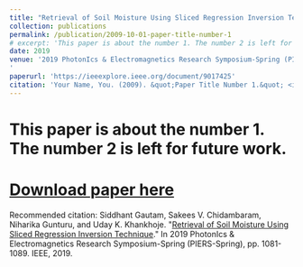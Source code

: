 ```yaml
---
title: "Retrieval of Soil Moisture Using Sliced Regression Inversion Technique"
collection: publications
permalink: /publication/2009-10-01-paper-title-number-1
# excerpt: 'This paper is about the number 1. The number 2 is left for future work.'
date: 2019
venue: '2019 PhotonIcs & Electromagnetics Research Symposium-Spring (PIERS-Spring).
'
paperurl: 'https://ieeexplore.ieee.org/document/9017425'
citation: 'Your Name, You. (2009). &quot;Paper Title Number 1.&quot; <i>Journal 1</i>. 1(1).'
---
```

# This paper is about the number 1. The number 2 is left for future work.

# [Download paper here](http://academicpages.github.io/files/paper1.pdf)

Recommended citation: Siddhant Gautam, Sakees V. Chidambaram, Niharika Gunturu, and Uday K. Khankhoje. "[Retrieval of Soil Moisture Using Sliced Regression Inversion Technique](https://ieeexplore.ieee.org/document/9017425)." In 2019 PhotonIcs & Electromagnetics Research Symposium-Spring (PIERS-Spring), pp. 1081-1089. IEEE, 2019.
